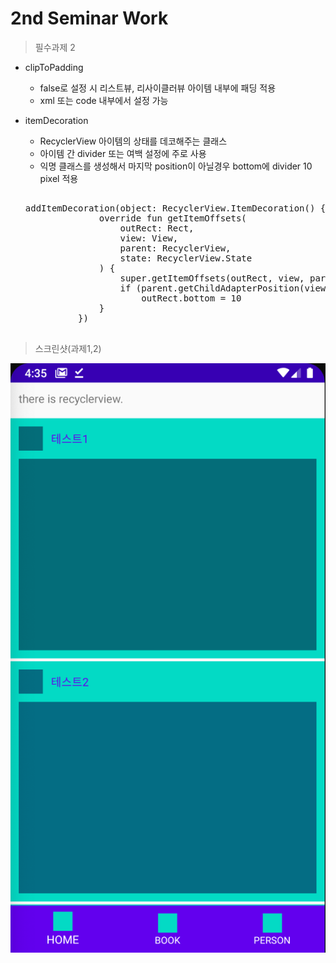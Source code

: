 # 2nd Seminar Work

> 필수과제 2
* clipToPadding
  * false로 설정 시 리스트뷰, 리사이클러뷰 아이템 내부에 패딩 적용
  * xml 또는 code 내부에서 설정 가능

* itemDecoration
  * RecyclerView 아이템의 상태를 데코해주는 클래스
  * 아이템 간 divider 또는 여백 설정에 주로 사용
  * 익명 클래스를 생성해서 마지막 position이 아닐경우 bottom에 divider 10 pixel 적용
  <pre>
  <cdoe>
  addItemDecoration(object: RecyclerView.ItemDecoration() {
                override fun getItemOffsets(
                    outRect: Rect,
                    view: View,
                    parent: RecyclerView,
                    state: RecyclerView.State
                ) {
                    super.getItemOffsets(outRect, view, parent, state)
                    if (parent.getChildAdapterPosition(view) != (parent.adapter?.itemCount?.minus(1)))
                        outRect.bottom = 10
                }
            })
   </pre>
   </code>

> 스크린샷(과제1,2)

![work](./work1.png)
